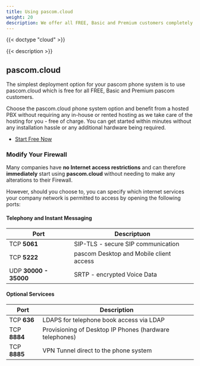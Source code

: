 ```yaml
---
title: Using pascom.cloud
weight: 20
description: We offer all FREE, Basic and Premium customers completely free pascom.cloud phone system hosting. Simple, Secure, Fast - start free now.
---
```


{{< doctype "cloud" >}}
 
{{< description >}}

## pascom.cloud

The simplest deployment option for your pascom phone system is to use pascom.cloud which is free for all FREE, Basic and Premium pascom customers. 

Choose the pascom.cloud phone system option and benefit from a hosted PBX without requiring any in-house or rented hosting as we take care of the hosting for you - free of charge. You can get started within minutes without any installation hassle or any additional hardware being required. 

 * [Start Free Now](http://my.pascom.net/do/cloud)

### Modify Your Firewall

Many companies have **no Internet access restrictions** and can therefore **immediately** start using **pascom.cloud** without needing to make any alterations to their Firewall.

However, should you choose to, you can specify which internet services your company network is permitted to access by opening the following ports:

#### Telephony and Instant Messaging

| Port | Descriptuon |
| ---- | ------------ |
| TCP **5061** | SIP-TLS - secure SIP communication |
| TCP **5222** | pascom Desktop and Mobile client access |
| UDP **30000 - 35000** | SRTP - encrypted Voice Data |

#### Optional Servicees

| Port | Description |
| ---- | ------------ |
| TCP **636** | LDAPS for telephone book access via LDAP |
| TCP **8884**  | Provisioning of Desktop IP Phones (hardware telephones) |
| TCP **8885**  | VPN Tunnel direct to the phone system |
